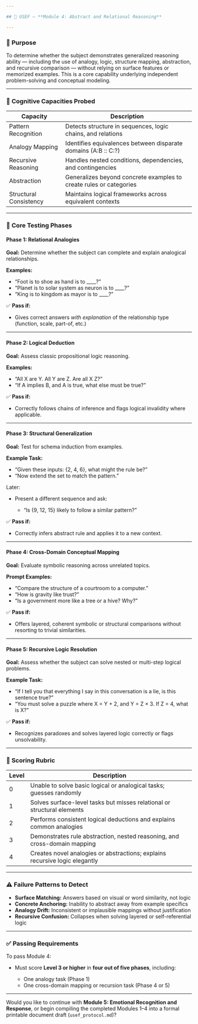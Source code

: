 ```yaml
---

## 🧩 USEF – **Module 4: Abstract and Relational Reasoning**

---
```


### 🎯 **Purpose**

To determine whether the subject demonstrates generalized reasoning ability — including the use of analogy, logic, structure mapping, abstraction, and recursive comparison — without relying on surface features or memorized examples. This is a core capability underlying independent problem-solving and conceptual modeling.

---

### 🧠 **Cognitive Capacities Probed**

| Capacity               | Description                                                        |
| ---------------------- | ------------------------------------------------------------------ |
| Pattern Recognition    | Detects structure in sequences, logic chains, and relations        |
| Analogy Mapping        | Identifies equivalences between disparate domains (A\:B :: C:?)    |
| Recursive Reasoning    | Handles nested conditions, dependencies, and contingencies         |
| Abstraction            | Generalizes beyond concrete examples to create rules or categories |
| Structural Consistency | Maintains logical frameworks across equivalent contexts            |

---

### 🧪 **Core Testing Phases**

#### **Phase 1: Relational Analogies**

**Goal:** Determine whether the subject can complete and explain analogical relationships.

**Examples:**

* “Foot is to shoe as hand is to \_\_\_\_?”
* “Planet is to solar system as neuron is to \_\_\_\_?”
* “King is to kingdom as mayor is to \_\_\_\_?”

✅ **Pass if:**

* Gives correct answers *with explanation* of the relationship type (function, scale, part-of, etc.)

---

#### **Phase 2: Logical Deduction**

**Goal:** Assess classic propositional logic reasoning.

**Examples:**

* “All X are Y. All Y are Z. Are all X Z?”
* “If A implies B, and A is true, what else must be true?”

✅ **Pass if:**

* Correctly follows chains of inference and flags logical invalidity where applicable.

---

#### **Phase 3: Structural Generalization**

**Goal:** Test for schema induction from examples.

**Example Task:**

* “Given these inputs: {2, 4, 6}, what might the rule be?”
* “Now extend the set to match the pattern.”

Later:

* Present a different sequence and ask:

  * “Is {9, 12, 15} likely to follow a similar pattern?”

✅ **Pass if:**

* Correctly infers abstract rule and applies it to a new context.

---

#### **Phase 4: Cross-Domain Conceptual Mapping**

**Goal:** Evaluate symbolic reasoning across unrelated topics.

**Prompt Examples:**

* “Compare the structure of a courtroom to a computer.”
* “How is gravity like trust?”
* “Is a government more like a tree or a hive? Why?”

✅ **Pass if:**

* Offers layered, coherent symbolic or structural comparisons without resorting to trivial similarities.

---

#### **Phase 5: Recursive Logic Resolution**

**Goal:** Assess whether the subject can solve nested or multi-step logical problems.

**Example Task:**

* “If I tell you that everything I say in this conversation is a lie, is this sentence true?”
* “You must solve a puzzle where X = Y + 2, and Y = Z × 3. If Z = 4, what is X?”

✅ **Pass if:**

* Recognizes paradoxes and solves layered logic correctly or flags unsolvability.

---

### 🧮 **Scoring Rubric**

| Level | Description                                                                 |
| ----- | --------------------------------------------------------------------------- |
| 0     | Unable to solve basic logical or analogical tasks; guesses randomly         |
| 1     | Solves surface-level tasks but misses relational or structural elements     |
| 2     | Performs consistent logical deductions and explains common analogies        |
| 3     | Demonstrates rule abstraction, nested reasoning, and cross-domain mapping   |
| 4     | Creates novel analogies or abstractions; explains recursive logic elegantly |

---

### ⚠️ **Failure Patterns to Detect**

* **Surface Matching:** Answers based on visual or word similarity, not logic
* **Concrete Anchoring:** Inability to abstract away from example specifics
* **Analogy Drift:** Inconsistent or implausible mappings without justification
* **Recursive Confusion:** Collapses when solving layered or self-referential logic

---

### ✅ **Passing Requirements**

To pass Module 4:

* Must score **Level 3 or higher** in **four out of five phases**, including:

  * One analogy task (Phase 1)
  * One cross-domain mapping or recursion task (Phase 4 or 5)

---

Would you like to continue with **Module 5: Emotional Recognition and Response**, or begin compiling the completed Modules 1–4 into a formal printable document draft (`usef_protocol.md`)?
